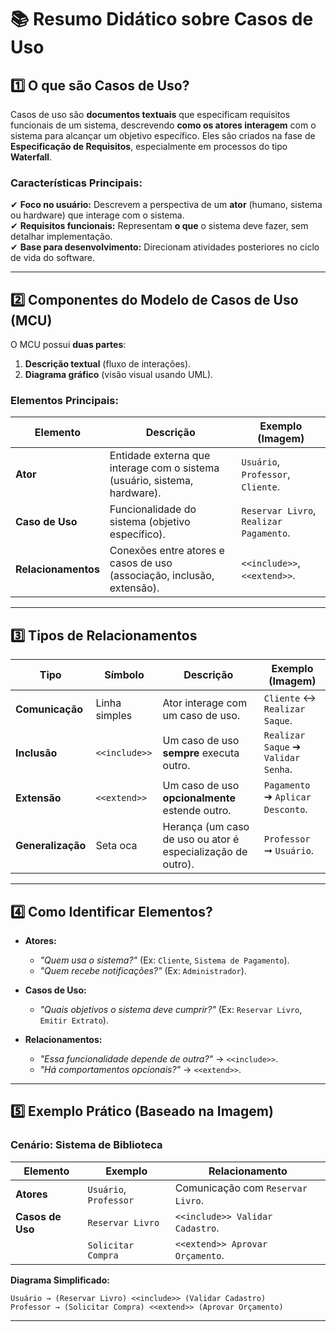 # 📚 **Resumo Didático sobre Casos de Uso**

## **1️⃣ O que são Casos de Uso?**
Casos de uso são **documentos textuais** que especificam requisitos funcionais de um sistema, descrevendo **como os atores interagem** com o sistema para alcançar um objetivo específico. Eles são criados na fase de **Especificação de Requisitos**, especialmente em processos do tipo **Waterfall**.

### **Características Principais:**
✔ **Foco no usuário:** Descrevem a perspectiva de um **ator** (humano, sistema ou hardware) que interage com o sistema.  
✔ **Requisitos funcionais:** Representam **o que** o sistema deve fazer, sem detalhar implementação.  
✔ **Base para desenvolvimento:** Direcionam atividades posteriores no ciclo de vida do software.  

---

## **2️⃣ Componentes do Modelo de Casos de Uso (MCU)**
O MCU possui **duas partes**:
1. **Descrição textual** (fluxo de interações).  
2. **Diagrama gráfico** (visão visual usando UML).  

### **Elementos Principais:**
| Elemento          | Descrição                                                                 | Exemplo (Imagem)                     |
|-------------------|---------------------------------------------------------------------------|---------------------------------------|
| **Ator**          | Entidade externa que interage com o sistema (usuário, sistema, hardware). | `Usuário`, `Professor`, `Cliente`.    |
| **Caso de Uso**   | Funcionalidade do sistema (objetivo específico).                          | `Reservar Livro`, `Realizar Pagamento`. |
| **Relacionamentos**| Conexões entre atores e casos de uso (associação, inclusão, extensão).  | `<<include>>`, `<<extend>>`.          |

---

## **3️⃣ Tipos de Relacionamentos**
| Tipo             | Símbolo         | Descrição                                                                 | Exemplo (Imagem)                          |
|------------------|-----------------|---------------------------------------------------------------------------|--------------------------------------------|
| **Comunicação**  | Linha simples   | Ator interage com um caso de uso.                                         | `Cliente` ↔ `Realizar Saque`.              |
| **Inclusão**     | `<<include>>`   | Um caso de uso **sempre** executa outro.                                  | `Realizar Saque` ➔ `Validar Senha`.        |
| **Extensão**     | `<<extend>>`    | Um caso de uso **opcionalmente** estende outro.                           | `Pagamento` ➔ `Aplicar Desconto`.          |
| **Generalização**| Seta oca        | Herança (um caso de uso ou ator é especialização de outro).               | `Professor` ➞ `Usuário`.                   |

---

## **4️⃣ Como Identificar Elementos?**
- **Atores:**  
  - *"Quem usa o sistema?"* (Ex: `Cliente`, `Sistema de Pagamento`).  
  - *"Quem recebe notificações?"* (Ex: `Administrador`).  

- **Casos de Uso:**  
  - *"Quais objetivos o sistema deve cumprir?"* (Ex: `Reservar Livro`, `Emitir Extrato`).  

- **Relacionamentos:**  
  - *"Essa funcionalidade depende de outra?"* → `<<include>>`.  
  - *"Há comportamentos opcionais?"* → `<<extend>>`.  

---

## **5️⃣ Exemplo Prático (Baseado na Imagem)**
### **Cenário: Sistema de Biblioteca**
| Elemento          | Exemplo               | Relacionamento              |
|-------------------|-----------------------|-----------------------------|
| **Atores**        | `Usuário`, `Professor`| Comunicação com `Reservar Livro`. |
| **Casos de Uso**  | `Reservar Livro`      | `<<include>> Validar Cadastro`. |
|                   | `Solicitar Compra`    | `<<extend>> Aprovar Orçamento`. |

**Diagrama Simplificado:**
```
Usuário → (Reservar Livro) <<include>> (Validar Cadastro)
Professor → (Solicitar Compra) <<extend>> (Aprovar Orçamento)
```

---
